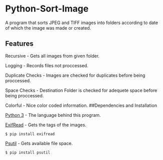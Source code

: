 # Python-Sort-Image
A program that sorts JPEG and TIFF images into folders according to date of which the image was made or created.

## Features

Recursive - Gets all images from given folder.

Logging - Records files not proccessed.

Duplicate Checks - Images are checked for duplicates before being proccessed.

Space Checks - Destination Folder is checked for adequete space before being proccessed.

Colorful - Nice color coded information.
##Dependencies and Installation

[Python 3](https://www.python.org/downloads) - The language behind this program.


[ExifRead](https://pypi.python.org/pypi/ExifRead) - Gets the tags of the images.

```
$ pip install exifread
```

[Psutil](https://pypi.python.org/pypi/psutil) - Gets available file space.

```
$ pip install psutil
```
